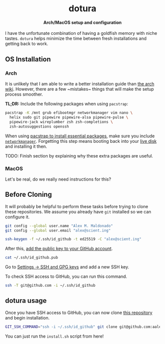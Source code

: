 <h1 align="center">dotura</h1>
<h4 align="center">Arch/MacOS setup and configuration</h4>

I have the unfortunate combination of having a goldfish memory with niche tastes.
`dotura` helps minimize the time between fresh installations and getting back to work.

## OS Installation

### Arch

It is unlikely that I am able to write a better installation guide than [the arch wiki](https://wiki.archlinux.org/title/Installation_guide).
However, there are a few ~mistakes~ things that will make the setup process smoother.

**TL;DR:** Include the following packages when using `pacstrap`:

```bash
pacstrap -K /mnt grub efibootmgr networkmanager vim nano \
  helix sudo git pipewire pipewire-alsa pipewire-pulse \
  pipewire-jack wireplumber zsh zsh-completions \
  zsh-autosuggestions openssh
```

When using [pacstrap to install essential packages](https://wiki.archlinux.org/title/Installation_guide#Install_essential_packages), make sure you include [`networkmanager`](https://wiki.archlinux.org/title/NetworkManager).
Forgetting this step means booting back into your [live disk](https://wiki.archlinux.org/title/Installation_guide#Boot_the_live_environment) and installing it then.

TODO: Finish section by explaining why these extra packages are useful.

### MacOS

Let's be real, do we really need instructions for this?

## Before Cloning

It will probably be helpful to perform these tasks before trying to clone these repositories.
We assume you already have `git` installed so we can configure it.

```sh
git config --global user.name "Alex M. Maldonado"
git config --global user.email "alex@scient.ing"
```

```sh
ssh-keygen -f ~/.ssh/id_github -t ed25519 -C "alex@scient.ing"
```

After this, [add the public key to your GitHub account](https://docs.github.com/en/authentication/connecting-to-github-with-ssh/adding-a-new-ssh-key-to-your-github-account?tool=webui&platform=linux#adding-a-new-ssh-key-to-your-account).

```sh
cat ~/.ssh/id_github.pub
```

Go to [Settings -> SSH and GPG keys](https://github.com/settings/keys) and add a new SSH key.

To check SSH access to GitHub, you can run this command.

```sh
ssh -T git@github.com -i ~/.ssh/id_github
```

## dotura usage

Once you have SSH access to GitHub, you can now clone [this repository](https://github.com/aalexmmaldonado/dotura) and begin installation.

```sh
GIT_SSH_COMMAND="ssh -i ~/.ssh/id_github" git clone git@github.com:aalexmmaldonado/dotura.git && cd dotura
```

You can just run the `install.sh` script from here!
